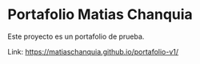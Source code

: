 # Portafolio Matias Chanquia
Este proyecto es un portafolio de prueba.

Link: https://matiaschanquia.github.io/portafolio-v1/
